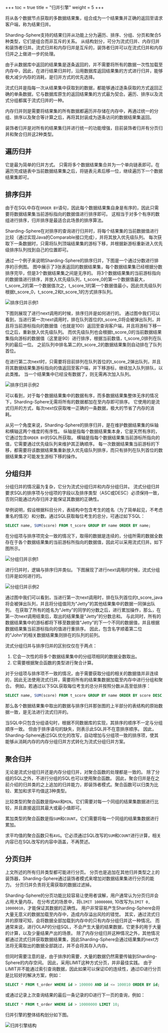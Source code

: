 +++
toc = true
title = "归并引擎"
weight = 5
+++

将从各个数据节点获取的多数据结果集，组合成为一个结果集并正确的返回至请求客户端，称为结果归并。

Sharding-Sphere支持的结果归并从功能上分为遍历、排序、分组、分页和聚合5种类型，它们是组合而非互斥的关系。
从结构划分，可分为流式归并、内存归并和装饰者归并。流式归并和内存归并是互斥的，装饰者归并可以在流式归并和内存归并之上做进一步的处理。

由于从数据库中返回的结果集是逐条返回的，并不需要将所有的数据一次性加载至内存中，因此，在进行结果归并时，沿用数据库返回结果集的方式进行归并，能够极大减少内存的消耗，是归并方式的优先选择。

流式归并是指每一次从结果集中获取到的数据，都能够通过逐条获取的方式返回正确的单条数据，它与数据库原生的返回结果集的方式最为契合。遍历、排序以及流式分组都属于流式归并的一种。

内存归并则是需要将结果集的所有数据都遍历并存储在内存中，再通过统一的分组、排序以及聚合等计算之后，再将其封装成为逐条访问的数据结果集返回。

装饰者归并是对所有的结果集归并进行统一的功能增强，目前装饰者归并有分页归并和聚合归并这2种类型。

## 遍历归并

它是最为简单的归并方式。
只需将多个数据结果集合并为一个单向链表即可。在遍历完成链表中当前数据结果集之后，将链表元素后移一位，继续遍历下一个数据结果集即可。

## 排序归并

由于在SQL中存在`ORDER BY`语句，因此每个数据结果集自身是有序的，因此只需要将数据结果集当前游标指向的数据值进行排序即可。
这相当于对多个有序的数组进行排序，归并排序是最适合此场景的排序算法。

Sharding-Sphere在对排序的查询进行归并时，将每个结果集的当前数据值进行比较（通过实现Java的Comparable接口完成），并将其放入优先级队列。
每次获取下一条数据时，只需将队列顶端结果集的游标下移，并根据新游标重新进入优先级排序队列找到自己的位置即可。

通过一个例子来说明Sharding-Sphere的排序归并，下图是一个通过分数进行排序的示例图。
图中展示了3张表返回的数据结果集，每个数据结果集已经根据分数排序完毕，但是3个数据结果集之间是无序的。
将3个数据结果集的当前游标指向的数据值进行排序，并放入优先级队列，t_score_0的第一个数据值最大，t_score_2的第一个数据值次之，t_score_1的第一个数据值最小，因此优先级队列根据t_score_0，t_score_2和t_score_1的方式排序队列。

![排序归并示例1](http://shardingsphere.jd.com/document/current/img/sharding/order_by_merge_1.png)

下图则展现了进行next调用的时候，排序归并是如何进行的。
通过图中我们可以看到，当进行第一次next调用时，排在队列首位的t_score_0将会被弹出队列，并且将当前游标指向的数据值（也就是100）返回至查询客户端，并且将游标下移一位之后，重新放入优先级队列。
而优先级队列也会根据t_score_0的当前数据结果集指向游标的数据值（这里是90）进行排序，根据当前数值，t_score_0排列在队列的最后一位。
之前队列中排名第二的t_score_2的数据结果集则自动排在了队列首位。

在进行第二次next时，只需要将目前排列在队列首位的t_score_2弹出队列，并且将其数据结果集游标指向的值返回至客户端，并下移游标，继续加入队列排队，以此类推。
当一个结果集中已经没有数据了，则无需再次加入队列。

![排序归并示例2](http://shardingsphere.jd.com/document/current/img/sharding/order_by_merge_2.png)

可以看到，对于每个数据结果集中的数据有序，而多数据结果集整体无序的情况下，Sharding-Sphere无需将所有的数据都加在至内存即可排序。
它使用的是流式归并的方式，每次next仅获取唯一正确的一条数据，极大的节省了内存的消耗。

从另一个角度来说，Sharding-Sphere的排序归并，是在维护数据结果集的纵轴和横轴这两个维度的有序性。
纵轴是指每个数据结果集本身，它是天然有序的，它通过包含`ORDER BY`的SQL所获取。
横轴是指每个数据结果集当前游标所指向的值，它需要通过优先级队列来维护其正确顺序。
每一次数据结果集当前游标的下移，都需要将该数据结果集重新放入优先级队列排序，而只有排列在队列首位的数据结果集才可能发生游标下移的操作。

## 分组归并

分组归并的情况最为复杂，它分为流式分组归并和内存分组归并。
流式分组归并要求SQL的排序项与分组项的字段以及排序类型（ASC或DESC）必须保持一致，否则只能通过内存归并才能保证其数据的正确性。

举例说明，假设根据科目分片，表结构中包含考生的姓名（为了简单起见，不考虑重名的情况）和分数。通过SQL获取每位考生的总分，可通过如下SQL：

```sql
SELECT name, SUM(score) FROM t_score GROUP BY name ORDER BY name;
```

在分组项与排序项完全一致的情况下，取得的数据是连续的，分组所需的数据全数存在于各个数据结果集的当前游标所指向的数据值，因此可以采用流式归并。如下图所示。

![分组归并示例1](http://shardingsphere.jd.com/document/current/img/sharding/group_by_merge_1.png)

进行归并时，逻辑与排序归并类似。
下图展现了进行next调用的时候，流式分组归并是如何进行的。

![分组归并示例2](http://shardingsphere.jd.com/document/current/img/sharding/group_by_merge_2.png)

通过图中我们可以看到，当进行第一次next调用时，排在队列首位的t_score_java将会被弹出队列，并且将分组值同为“Jetty”的其他结果集中的数据一同弹出队列。
在获取了所有的姓名为“Jetty”的同学的分数之后，进行累加操作，那么，在第一次next调用结束后，取出的结果集是“Jetty”的分数总和。
与此同时，所有的数据结果集中的游标都将下移至数据值“Jetty”的下一个不同的数据值，并且根据数据结果集当前游标指向的值进行重排序。
因此，包含名字顺着第二位的“John”的相关数据结果集则排在的队列的前列。

流式分组归并与排序归并的区别仅仅在于两点：

1. 它会一次性的将多个数据结果集中的分组项相同的数据全数取出。
2. 它需要根据聚合函数的类型进行聚合计算。

对于分组项与排序项不一致的情况，由于需要获取分组的相关的数据值并非连续的，因此无法使用流式归并，需要将所有的结果集数据加载至内存中进行分组和聚合。
例如，若通过以下SQL获取每位考生的总分并按照分数从高至低排序：

```sql
SELECT name, SUM(score) FROM t_score GROUP BY name ORDER BY score DESC;
```

那么各个数据结果集中取出的数据与排序归并那张图的上半部分的表结构的原始数据一致，是无法进行流式归并的。

当SQL中只包含分组语句时，根据不同数据库的实现，其排序的顺序不一定与分组顺序一致。
但由于排序语句的缺失，则表示此SQL并不在意排序顺序。
因此，Sharding-Sphere通过SQL优化的改写，自动增加与分组项一致的排序项，使其能够从消耗内存的内存分组归并方式转化为流式分组归并方案。

## 聚合归并

无论是流式分组归并还是内存分组归并，对聚合函数的处理都是一致的。
除了分组的SQL之外，不进行分组的SQL也可以使用聚合函数。
因此，聚合归并是在之前介绍的归并类的之上追加的归并能力，即装饰者模式。聚合函数可以归类为比较、累加和求平均值这3种类型。

比较类型的聚合函数是指`MAX`和`MIN`。它们需要对每一个同组的结果集数据进行比较，并且直接返回其最大或最小值即可。

累加类型的聚合函数是指`SUM`和`COUNT`。它们需要将每一个同组的结果集数据进行累加。

求平均值的聚合函数只有`AVG`。它必须通过SQL改写的`SUM`和`COUNT`进行计算，相关内容已在SQL改写的内容中涵盖，不再赘述。

## 分页归并

上文所述的所有归并类型都可能进行分页。
分页也是追加在其他归并类型之上的装饰器，Sharding-Sphere通过装饰者模式来增加对数据结果集进行分页的能力。
分页归并负责将无需获取的数据过滤掉。

Sharding-Sphere的分页功能比较容易让使用者误解，用户通常认为分页归并会占用大量内存。
在分布式的场景中，将`LIMIT 10000000`, 10改写为`LIMIT 0, 10000010`，才能保证其数据的正确性。
用户非常容易产生Sharding-Sphere会将大量无意义的数据加载至内存中，造成内存溢出风险的错觉。
其实，通过流式归并的原理可知，会将数据全部加载到内存中的只有内存分组归并这一种情况。
而通常来说，进行OLAP的分组SQL，不会产生大量的结果数据，它更多的用于大量的计算，以及少量结果产出的场景。
除了内存分组归并这种情况之外，其他情况都通过流式归并获取数据结果集，因此Sharding-Sphere会通过结果集的next方法将无需取出的数据全部跳过，并不会将其存入内存。

但同时需要注意的是，由于排序的需要，大量的数据仍然需要传输到Sharding-Sphere的内存空间。
因此，采用LIMIT这种方式分页，并非最佳实践。 由于LIMIT并不能通过索引查询数据，因此如果可以保证ID的连续性，通过ID进行分页是比较好的解决方案，例如：

```sql
SELECT * FROM t_order WHERE id > 100000 AND id <= 100010 ORDER BY id;
```

或通过记录上次查询结果的最后一条记录的ID进行下一页的查询，例如：

```sql
SELECT * FROM t_order WHERE id > 10000000 LIMIT 10;
```

归并引擎的整体结构划分如下图。

![归并引擎结构](http://shardingsphere.jd.com/document/current/img/sharding/merge_architecture.png)
